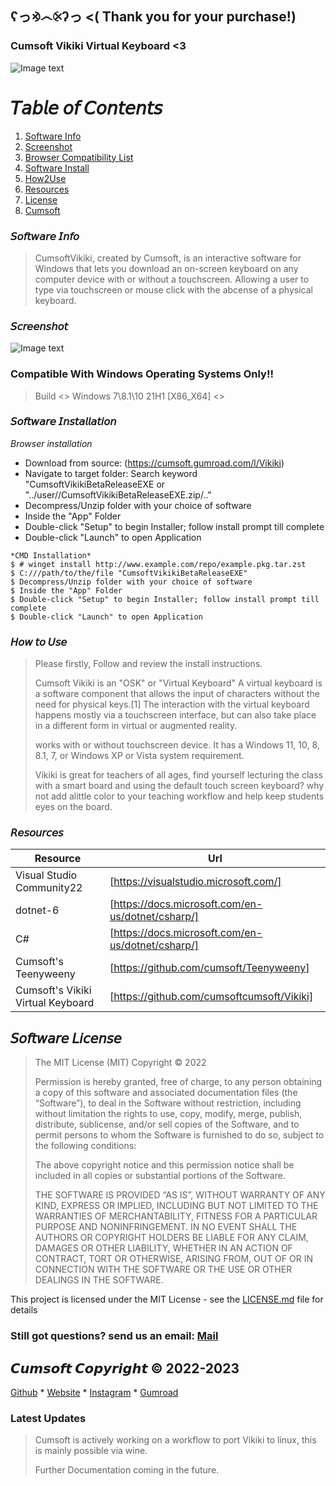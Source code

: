 ## ʕっ⨵෴⨴ʔっ <( Thank you for your purchase!)

### Cumsoft Vikiki Virtual Keyboard <3

![Image text](https://public-files.gumroad.com/e0foljuy8cl14df0clp8fufk4mgj)

# 𝘛𝘢𝘣𝘭𝘦 𝘰𝘧 𝘊𝘰𝘯𝘵𝘦𝘯𝘵𝘴
1. [Software Info](#Software-Info)
2. [Screenshot](#Screenshot)
3. [Browser Compatibility List](#Browser-Compatibility-List)
4. [Software Install](#Software-Install)
5. [How2Use](#How2Use)
6. [Resources](#Resources)
7. [License](#License)
8. [Cumsoft](#Cumsoft)

### 𝘚𝘰𝘧𝘵𝘸𝘢𝘳𝘦 𝘐𝘯𝘧𝘰
> CumsoftVikiki, created by Cumsoft, is an interactive software for Windows that
> lets you download an on-screen keyboard on any computer device with or without a touchscreen.
> Allowing a user to type via touchscreen or mouse click with the abcense of a physical keyboard.

### 𝘚𝘤𝘳𝘦𝘦𝘯𝘴𝘩𝘰𝘵
![Image text](https://github.com/cumsoftcumsoft/Vikiki/blob/bcedd1de962e5bec005a7de95e8dd3d8a4b75790/CumsoftVikikiBetaReleaseREADME.png)

### Compatible With Windows Operating Systems Only!!
> Build <> Windows 7\8.1\10 21H1  [X86_X64] <>
### 𝘚𝘰𝘧𝘵𝘸𝘢𝘳𝘦 𝘐𝘯𝘴𝘵𝘢𝘭𝘭𝘢𝘵𝘪𝘰𝘯

*Browser installation*
- Download from source: (https://cumsoft.gumroad.com/l/Vikiki)
- Navigate to target folder: Search keyword "CumsoftVikikiBetaReleaseEXE or "../user//CumsoftVikikiBetaReleaseEXE.zip/.."
- Decompress/Unzip folder with your choice of software
- Inside the "App" Folder 
- Double-click "Setup" to begin Installer; follow install prompt till complete
- Double-click "Launch" to open Application
```
*CMD Installation*
$ # winget install http://www.example.com/repo/example.pkg.tar.zst
$ C:///path/to/the/file "CumsoftVikikiBetaReleaseEXE"
$ Decompress/Unzip folder with your choice of software
$ Inside the "App" Folder
$ Double-click "Setup" to begin Installer; follow install prompt till complete
$ Double-click "Launch" to open Application
```
### 𝘏𝘰𝘸 𝘵𝘰 𝘜𝘴𝘦
> Please firstly, Follow and review the install instructions. 
>
> Cumsoft Vikiki is an "OSK" or "Virtual Keyboard" 
> A virtual keyboard is a software component that allows the input of characters without the need for 
> physical keys.[1] The interaction with the virtual keyboard happens mostly via a touchscreen interface,
> but can also take place in a different form in virtual or augmented reality.
>
> works with or without touchscreen device. It has a Windows 11, 10, 8, 8.1, 7, or Windows XP or Vista system 
> requirement.
>
> Vikiki is great for teachers of all ages, find yourself lecturing the class with a smart board and using the default touch screen keyboard?
> why not add alittle color to your teaching workflow and help keep students eyes on the board. 

### 𝘙𝘦𝘴𝘰𝘶𝘳𝘤𝘦𝘴

| Resource | Url |
| ------ | ------ |
| Visual Studio Community22 | [https://visualstudio.microsoft.com/] |
| dotnet-6 | [https://docs.microsoft.com/en-us/dotnet/csharp/] |
| C# | [https://docs.microsoft.com/en-us/dotnet/csharp/] |
| Cumsoft's Teenyweeny | [https://github.com/cumsoft/Teenyweeny] |
| Cumsoft's Vikiki Virtual Keyboard | [https://github.com/cumsoftcumsoft/Vikiki] |

## 𝘚𝘰𝘧𝘵𝘸𝘢𝘳𝘦 𝘓𝘪𝘤𝘦𝘯𝘴𝘦
> The MIT License (MIT)
Copyright © 2022 <copyright holders>
>
> Permission is hereby granted, free of charge, to any person obtaining a copy of this software and associated documentation files (the “Software”), to deal in the Software without restriction, including without limitation the rights to use, copy, modify, merge, publish, distribute, sublicense, and/or sell copies of the Software, and to permit persons to whom the Software is furnished to do so, subject to the following conditions:
>
> The above copyright notice and this permission notice shall be included in all copies or substantial portions of the Software.
>
> THE SOFTWARE IS PROVIDED “AS IS”, WITHOUT WARRANTY OF ANY KIND, EXPRESS OR IMPLIED, INCLUDING BUT NOT LIMITED TO THE WARRANTIES OF MERCHANTABILITY, FITNESS FOR A PARTICULAR PURPOSE AND NONINFRINGEMENT. IN NO EVENT SHALL THE AUTHORS OR COPYRIGHT HOLDERS BE LIABLE FOR ANY CLAIM, DAMAGES OR OTHER LIABILITY, WHETHER IN AN ACTION OF CONTRACT, TORT OR OTHERWISE, ARISING FROM, OUT OF OR IN CONNECTION WITH THE SOFTWARE OR THE USE OR OTHER DEALINGS IN THE SOFTWARE.

This project is licensed under the MIT License - see the [LICENSE.md](LICENSE.md) file for details

### Still got questions? send us an email: [Mail](mailto:cumsoft.subscribe@gmail.com)

## 𝘾𝙪𝙢𝙨𝙤𝙛𝙩 𝘾𝙤𝙥𝙮𝙧𝙞𝙜𝙝𝙩 © 2022-2023
[Github](https://github.com/cumsoft) * [Website](https://cumsoft.wixsite.com/cumsoft) * [Instagram](https://instagram.com/cumsoftcumsoft?igshid=YmMyMTA2M2Y=) * [Gumroad](https://cumsoft.gumroad.com/)

### Latest Updates
>
>
> Cumsoft is actively working on a workflow to port Vikiki to linux, this is mainly possible via wine. 
>
> Further Documentation coming in the future.
>
